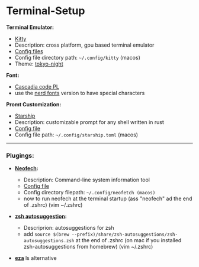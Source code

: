 # Terminal-Setup

**Terminal Emulator:**
  - [Kitty](https://github.com/kovidgoyal/kitty)
  - Description: cross platform, gpu based terminal emulator 
  - [Config files]()
  - Config file directory path:  ```~/.config/kitty``` (macos)
  - Theme: [tokyo-night](https://github.com/davidmathers/tokyo-night-kitty-theme)

**Font:**
  - [Cascadia code PL](https://github.com/microsoft/cascadia-code)
  - use the [nerd fonts](https://github.com/ryanoasis/nerd-fonts) version to have special characters

**Promt Customization:**
  - [Starship](https://github.com/starship/starship)
  - Description: customizable prompt for any shell written in rust
  - [Config file]()
  - Config file path:  ```~/.config/starship.toml``` (macos)

----
### Plugings:
  - **[Neofech](https://github.com/dylanaraps/neofetch):**
    - Description: Command-line system information tool
    - [Config file]()
    - Config directory filepath: ```~/.config/neofetch (macos)```
    - now to run neofech at the terminal startup (ass "neofech" ad the end of .zshrc) (vim ~/.zshrc)
  
  - **[zsh autosuggestion](https://github.com/zsh-users/zsh-autosuggestions):**
    - Descriprion: autosuggestions for zsh
    - add ```source $(brew --prefix)/share/zsh-autosuggestions/zsh-autosuggestions.zsh``` at the end of .zshrc (on mac if you installed zsh-autosuggestions from homebrew) (vim ~/.zshrc)

  - **[eza](https://github.com/eza-community/eza)** ls alternative
